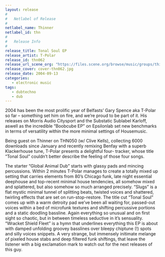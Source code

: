 ```yaml
---
layout: release
#
#   Netlabel of Release
#
netlabel_name: Thinner
netlabel_id: thn
#
#   Release Info
#
release_title: Tonal Soul EP
release_artist: T-Polar
release_id: thn062
release_url_scene_org: "https://files.scene.org/browse/music/groups/thinner/zip/"
release_cover: cover-thn062.jpg
release_date: 2004-09-13
categories:
   - electronic music
tags:
   - dubtechno
   - dub
---
```

2004 has been the most prolific year of Belfasts’ Gary Spence 
aka T-Polar so far – something set him on fire, and we’re proud 
to be part of it. His releases on Morris Audio Citysport and 
the Substatic Sublabel Karloff, aswell as the incredible 
“Boobcube EP” on Epsilonlab set new benchmarks in terms of 
versatility within the more minimal settings of Housemusic. 

Being guest on Thinner on THN050 (w/ Clive Kells), collecting
6000 downloads since January and recently remixing Benfay with 
a superb Klackerhouse tune, T-Polar presents a delightful four-
tracker, whose title “Tonal Soul” couldn’t better describe the 
feeling of those four songs. 

The starter “Global Animal Dub” starts with glassy pads and 
mincing percussions. Within 2 minutes T-Polar manages to create 
a totally mixed up setting that carries elements from 80’s 
Chicago funk, late night essential deephouse and top-recent 
minimal house tendencies, all somehow mixed and splattered, but 
also somehow so much arranged precisely. “Slugs” is a flat mystic 
minimal tunnel of splitting beats, twisted voices and shattered, 
twirling effects that are set on run-stop-restore. The title cut 
“Tonal Soul” comes up with a warm detroity pad we’ve been all 
waiting for, passed-out voices within a bed of microfunk textures 
and shifting percussive portions and a static doodling bassline. 
Again everything so unusual and on first sight so chaotic, but 
in between timeless seductive in it’s sensuality. “Wracket 
Shield Fleet” is a hymn that underlines everything this EP is 
about with damped unfolding groovey basslines over bleepy 
chiptune (!) spots and silly voices snippets. A very strange, 
but immensely initimate melange of pixeled house stabs and deep 
filtered funk shiftings, that leave the listener with a big 
exclamation mark to watch out for the next releases of this guy.